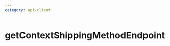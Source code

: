 ```yaml
---
category: api-client
---
```


# getContextShippingMethodEndpoint

<!-- PLACEHOLDER_DESCRIPTION -->


